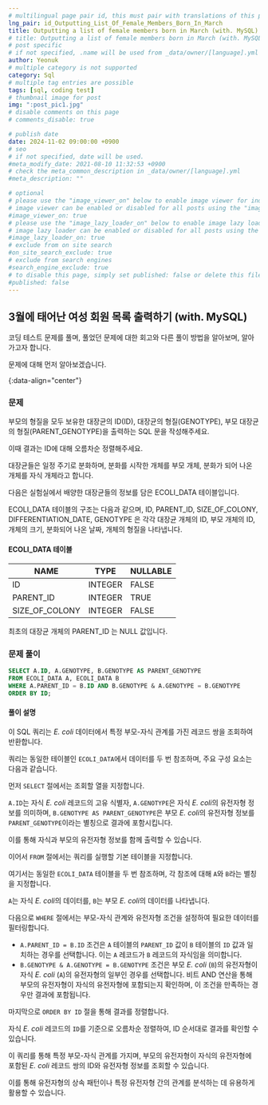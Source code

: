 ```yaml
---
# multilingual page pair id, this must pair with translations of this page. (This name must be unique)
lng_pair: id_Outputting_List_Of_Female_Members_Born_In_March
title: Outputting a list of female members born in March (with. MySQL)
# title: Outputting a list of female members born in March (with. MySQL)
# post specific
# if not specified, .name will be used from _data/owner/[language].yml
author: Yeonuk
# multiple category is not supported
category: Sql
# multiple tag entries are possible
tags: [sql, coding test]
# thumbnail image for post
img: ":post_pic1.jpg"
# disable comments on this page
# comments_disable: true

# publish date
date: 2024-11-02 09:00:00 +0900
# seo
# if not specified, date will be used.
#meta_modify_date: 2021-08-10 11:32:53 +0900
# check the meta_common_description in _data/owner/[language].yml
#meta_description: ""

# optional
# please use the "image_viewer_on" below to enable image viewer for individual pages or posts (_posts/ or [language]/_posts folders).
# image viewer can be enabled or disabled for all posts using the "image_viewer_posts: true" setting in _data/conf/main.yml.
#image_viewer_on: true
# please use the "image_lazy_loader_on" below to enable image lazy loader for individual pages or posts (_posts/ or [language]/_posts folders).
# image lazy loader can be enabled or disabled for all posts using the "image_lazy_loader_posts: true" setting in _data/conf/main.yml.
#image_lazy_loader_on: true
# exclude from on site search
#on_site_search_exclude: true
# exclude from search engines
#search_engine_exclude: true
# to disable this page, simply set published: false or delete this file
#published: false
---
```


<!-- outline-start -->

## 3월에 태어난 여성 회원 목록 출력하기 (with. MySQL)

코딩 테스트 문제를 풀며, 풀었던 문제에 대한 회고와 다른 풀이 방법을 알아보며, 알아가고자 합니다.

문제에 대해 먼저 알아보겠습니다.

{:data-align="center"}

<!-- outline-end -->

### 문제

부모의 형질을 모두 보유한 대장균의 ID(ID), 대장균의 형질(GENOTYPE), 부모 대장균의 형질(PARENT_GENOTYPE)을 출력하는 SQL 문을 작성해주세요.

이때 결과는 ID에 대해 오름차순 정렬해주세요.

대장균들은 일정 주기로 분화하며, 분화를 시작한 개체를 부모 개체, 분화가 되어 나온 개체를 자식 개체라고 합니다.

다음은 실험실에서 배양한 대장균들의 정보를 담은 ECOLI_DATA 테이블입니다.

ECOLI_DATA 테이블의 구조는 다음과 같으며, ID, PARENT_ID, SIZE_OF_COLONY, DIFFERENTIATION_DATE, GENOTYPE 은 각각 대장균 개체의 ID, 부모 개체의 ID, 개체의 크기, 분화되어 나온 날짜, 개체의 형질을 나타냅니다.

#### ECOLI_DATA 테이블

| NAME           | TYPE    | NULLABLE |
| -------------- | ------- | -------- |
| ID             | INTEGER | FALSE    |
| PARENT_ID      | INTEGER | TRUE     |
| SIZE_OF_COLONY | INTEGER | FALSE    |

최초의 대장균 개체의 PARENT_ID 는 NULL 값입니다.

<!-- #### 제한사항

- a의 길이는 1 이상 1,000,000 이하입니다.
- a[i]는 i+1 번째 풍선에 써진 숫자를 의미합니다.
- a의 모든 수는 -1,000,000,000 이상 1,000,000,000 이하인 정수입니다.
- a의 모든 수는 서로 다릅니다. -->

<!-- #### 입출력 예 -->

<!--
| Column name | Type         | Nullable |
| ----------- | ------------ | -------- |
| CAR_ID      | INTEGER      | FALSE    |
| CAR_TYPE    | VARCHAR(255) | FALSE    |
| DAILY_FEE   | INTEGER      | FALSE    |
| OPTIONS     | VARCHAR(255) | FALSE    | -->

<!-- | a                                     | result |
| ------------------------------------- | ------ |
| [9,-1,-5]                             | 3      |
| [-16,27,65,-2,58,-92,-71,-68,-61,-33] | 6      | -->

<!-- | begin | target | words                                      | return |
| ----- | ------ | ------------------------------------------ | ------ |
| "hit" | "cog"  | ["hot", "dot", "dog", "lot", "log", "cog"] | 4      |
| "hit" | "cog"  | ["hot", "dot", "dog", "lot", "log"]        | 0      | -->

### 문제 풀이

```sql
SELECT A.ID, A.GENOTYPE, B.GENOTYPE AS PARENT_GENOTYPE
FROM ECOLI_DATA A, ECOLI_DATA B
WHERE A.PARENT_ID = B.ID AND B.GENOTYPE & A.GENOTYPE = B.GENOTYPE
ORDER BY ID;
```

#### 풀이 설명

이 SQL 쿼리는 _E. coli_ 데이터에서 특정 부모-자식 관계를 가진 레코드 쌍을 조회하여 반환합니다.

쿼리는 동일한 테이블인 `ECOLI_DATA`에서 데이터를 두 번 참조하며, 주요 구성 요소는 다음과 같습니다.

먼저 `SELECT` 절에서는 조회할 열을 지정합니다.

`A.ID`는 자식 _E. coli_ 레코드의 고유 식별자, `A.GENOTYPE`은 자식 *E. coli*의 유전자형 정보를 의미하며, `B.GENOTYPE AS PARENT_GENOTYPE`은 부모 *E. coli*의 유전자형 정보를 `PARENT_GENOTYPE`이라는 별칭으로 결과에 포함시킵니다.

이를 통해 자식과 부모의 유전자형 정보를 함께 출력할 수 있습니다.

이어서 `FROM` 절에서는 쿼리를 실행할 기본 테이블을 지정합니다.

여기서는 동일한 `ECOLI_DATA` 테이블을 두 번 참조하며, 각 참조에 대해 `A`와 `B`라는 별칭을 지정합니다.

`A`는 자식 *E. coli*의 데이터를, `B`는 부모 *E. coli*의 데이터를 나타냅니다.

다음으로 `WHERE` 절에서는 부모-자식 관계와 유전자형 조건을 설정하여 필요한 데이터를 필터링합니다.

- `A.PARENT_ID = B.ID` 조건은 `A` 테이블의 `PARENT_ID` 값이 `B` 테이블의 `ID` 값과 일치하는 경우를 선택합니다. 이는 `A` 레코드가 `B` 레코드의 자식임을 의미합니다.
- `B.GENOTYPE & A.GENOTYPE = B.GENOTYPE` 조건은 부모 _E. coli_ (`B`)의 유전자형이 자식 _E. coli_ (`A`)의 유전자형의 일부인 경우를 선택합니다. 비트 AND 연산을 통해 부모의 유전자형이 자식의 유전자형에 포함되는지 확인하며, 이 조건을 만족하는 경우만 결과에 포함됩니다.

마지막으로 `ORDER BY ID` 절을 통해 결과를 정렬합니다.

자식 _E. coli_ 레코드의 `ID`를 기준으로 오름차순 정렬하여, ID 순서대로 결과를 확인할 수 있습니다.

이 쿼리를 통해 특정 부모-자식 관계를 가지며, 부모의 유전자형이 자식의 유전자형에 포함된 _E. coli_ 레코드 쌍의 ID와 유전자형 정보를 조회할 수 있습니다.

이를 통해 유전자형의 상속 패턴이나 특정 유전자형 간의 관계를 분석하는 데 유용하게 활용할 수 있습니다.
